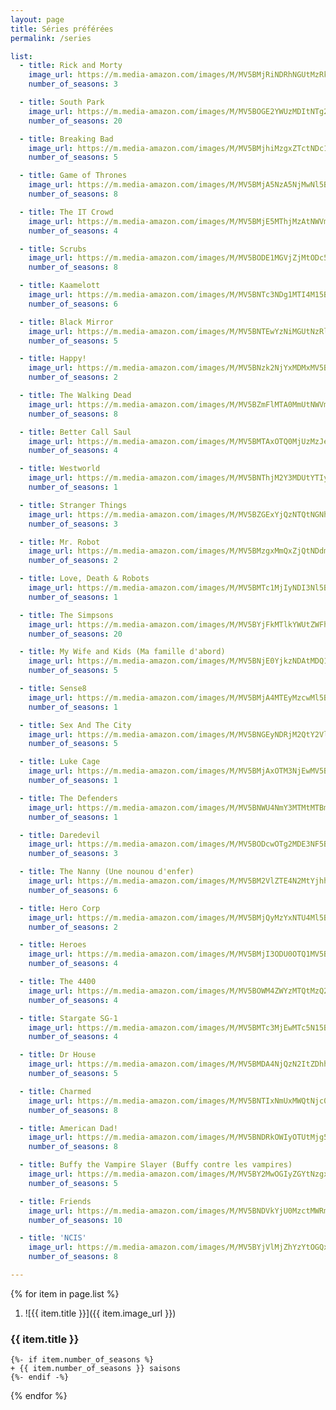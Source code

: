 ```yaml
---
layout: page
title: Séries préférées
permalink: /series

list:
  - title: Rick and Morty
    image_url: https://m.media-amazon.com/images/M/MV5BMjRiNDRhNGUtMzRkZi00MThlLTg0ZDMtNjc5YzFjYmFjMmM4XkEyXkFqcGdeQXVyNzQ1ODk3MTQ@._V1_.jpg
    number_of_seasons: 3

  - title: South Park
    image_url: https://m.media-amazon.com/images/M/MV5BOGE2YWUzMDItNTg2Ny00NTUzLTlmZGYtNWMyNzVjMjQ3MThkXkEyXkFqcGdeQXVyNTA4NzY1MzY@._V1_.jpg
    number_of_seasons: 20

  - title: Breaking Bad
    image_url: https://m.media-amazon.com/images/M/MV5BMjhiMzgxZTctNDc1Ni00OTIxLTlhMTYtZTA3ZWFkODRkNmE2XkEyXkFqcGdeQXVyNzkwMjQ5NzM@._V1_.jpg
    number_of_seasons: 5

  - title: Game of Thrones
    image_url: https://m.media-amazon.com/images/M/MV5BMjA5NzA5NjMwNl5BMl5BanBnXkFtZTgwNjg2OTk2NzM@._V1_.jpg
    number_of_seasons: 8

  - title: The IT Crowd
    image_url: https://m.media-amazon.com/images/M/MV5BMjE5MThjMzAtNWVmNC00YThkLTlmNzktMTM3Yzk4YTZhMTgwXkEyXkFqcGdeQXVyNTAyODkwOQ@@._V1_.jpg
    number_of_seasons: 4

  - title: Scrubs
    image_url: https://m.media-amazon.com/images/M/MV5BODE1MGVjZjMtODc5My00ODBjLTg0NWItMDllNTNlM2Y3ZGYyXkEyXkFqcGdeQXVyNTA4NzY1MzY@._V1_.jpg
    number_of_seasons: 8

  - title: Kaamelott
    image_url: https://m.media-amazon.com/images/M/MV5BNTc3NDg1MTI4M15BMl5BanBnXkFtZTgwODU1OTIyMTE@._V1_.jpg
    number_of_seasons: 6

  - title: Black Mirror
    image_url: https://m.media-amazon.com/images/M/MV5BNTEwYzNiMGUtNzRlYS00MTMzLTliNzgtOGUxZGZiNThlNWYwXkEyXkFqcGdeQXVyMjYwNDA2MDE@._V1_.jpg
    number_of_seasons: 5

  - title: Happy!
    image_url: https://m.media-amazon.com/images/M/MV5BNzk2NjYxMDMxMV5BMl5BanBnXkFtZTgwMzQxODcwNDI@._V1_.jpg
    number_of_seasons: 2

  - title: The Walking Dead
    image_url: https://m.media-amazon.com/images/M/MV5BZmFlMTA0MmUtNWVmOC00ZmE1LWFmMDYtZTJhYjJhNGVjYTU5XkEyXkFqcGdeQXVyMTAzMDM4MjM0._V1_.jpg
    number_of_seasons: 8

  - title: Better Call Saul
    image_url: https://m.media-amazon.com/images/M/MV5BMTAxOTQ0MjUzMzJeQTJeQWpwZ15BbWU4MDY0NTAxNzMx._V1_.jpg
    number_of_seasons: 4

  - title: Westworld
    image_url: https://m.media-amazon.com/images/M/MV5BNThjM2Y3MDUtYTIyNC00ZDliLWJlMmItNWY1N2E5NjhmMGM4XkEyXkFqcGdeQXVyNjU2ODM5MjU@._V1_.jpg
    number_of_seasons: 1

  - title: Stranger Things
    image_url: https://m.media-amazon.com/images/M/MV5BZGExYjQzNTQtNGNhMi00YmY1LTlhY2MtMTRjODg3MjU4YTAyXkEyXkFqcGdeQXVyMTkxNjUyNQ@@._V1_.jpg
    number_of_seasons: 3

  - title: Mr. Robot
    image_url: https://m.media-amazon.com/images/M/MV5BMzgxMmQxZjQtNDdmMC00MjRlLTk1MDEtZDcwNTdmOTg0YzA2XkEyXkFqcGdeQXVyMzQ2MDI5NjU@._V1_.jpg
    number_of_seasons: 2

  - title: Love, Death & Robots
    image_url: https://m.media-amazon.com/images/M/MV5BMTc1MjIyNDI3Nl5BMl5BanBnXkFtZTgwMjQ1OTI0NzM@._V1_.jpg
    number_of_seasons: 1

  - title: The Simpsons
    image_url: https://m.media-amazon.com/images/M/MV5BYjFkMTlkYWUtZWFhNy00M2FmLThiOTYtYTRiYjVlZWYxNmJkXkEyXkFqcGdeQXVyNTAyODkwOQ@@._V1_.jpg
    number_of_seasons: 20

  - title: My Wife and Kids (Ma famille d'abord)
    image_url: https://m.media-amazon.com/images/M/MV5BNjE0YjkzNDAtMDQ1MC00MmQ5LTgxNDktNmQ0ODU2MGY0Njk1XkEyXkFqcGdeQXVyNjU2NjA5NjM@._V1_.jpg
    number_of_seasons: 5

  - title: Sense8
    image_url: https://m.media-amazon.com/images/M/MV5BMjA4MTEyMzcwMl5BMl5BanBnXkFtZTgwMTIwODczNTM@._V1_.jpg
    number_of_seasons: 1

  - title: Sex And The City
    image_url: https://m.media-amazon.com/images/M/MV5BNGEyNDRjM2QtY2VlYy00OWRhLWI4N2UtZTM4NDc0MGM0YzBkXkEyXkFqcGdeQXVyNjk1Njg5NTA@._V1_.jpg
    number_of_seasons: 5

  - title: Luke Cage
    image_url: https://m.media-amazon.com/images/M/MV5BMjAxOTM3NjEwMV5BMl5BanBnXkFtZTgwNTkyOTY4NTM@._V1_.jpg
    number_of_seasons: 1

  - title: The Defenders
    image_url: https://m.media-amazon.com/images/M/MV5BNWU4NmY3MTMtMTBmMi00NjFjLTkwMmItYWZhZWUwNDg5M2ExXkEyXkFqcGdeQXVyNDUyOTg3Njg@._V1_.jpg
    number_of_seasons: 1

  - title: Daredevil
    image_url: https://m.media-amazon.com/images/M/MV5BODcwOTg2MDE3NF5BMl5BanBnXkFtZTgwNTUyNTY1NjM@._V1_.jpg
    number_of_seasons: 3

  - title: The Nanny (Une nounou d'enfer)
    image_url: https://m.media-amazon.com/images/M/MV5BM2VlZTE4N2MtYjhhYy00ZWY2LThkMWYtMWFhMGQ1YTA5NTgwXkEyXkFqcGdeQXVyODQwNjgyMw@@._V1_.jpg
    number_of_seasons: 6

  - title: Hero Corp
    image_url: https://m.media-amazon.com/images/M/MV5BMjQyMzYxNTU4Ml5BMl5BanBnXkFtZTgwNjk5Nzc0NDE@._V1_.jpg
    number_of_seasons: 2

  - title: Heroes
    image_url: https://m.media-amazon.com/images/M/MV5BMjI3ODU0OTQ1MV5BMl5BanBnXkFtZTgwNzI0MTQ2MzE@._V1_.jpg
    number_of_seasons: 4

  - title: The 4400
    image_url: https://m.media-amazon.com/images/M/MV5BOWM4ZWYzMTQtMzQ2ZS00ZDQzLWFhNDItZDEyNjhmYjdmNjNjXkEyXkFqcGdeQXVyNTA4NzY1MzY@._V1_.jpg
    number_of_seasons: 4

  - title: Stargate SG-1
    image_url: https://m.media-amazon.com/images/M/MV5BMTc3MjEwMTc5N15BMl5BanBnXkFtZTcwNzQ2NjQ4NA@@._V1_.jpg
    number_of_seasons: 4

  - title: Dr House
    image_url: https://m.media-amazon.com/images/M/MV5BMDA4NjQzN2ItZDhhNC00ZjVlLWFjNTgtMTEyNDQyOGNjMDE1XkEyXkFqcGdeQXVyNTA4NzY1MzY@._V1_.jpg
    number_of_seasons: 5

  - title: Charmed
    image_url: https://m.media-amazon.com/images/M/MV5BNTIxNmUxMWQtNjc0Yy00NjM2LWFjMTMtNjA2MmEzOTFiMWRmXkEyXkFqcGdeQXVyNzA5NjUyNjM@._V1_.jpg
    number_of_seasons: 8

  - title: American Dad!
    image_url: https://m.media-amazon.com/images/M/MV5BNDRkOWIyOTUtMjg5YS00OTJjLTgwNGYtMjgxMTA0NWQ2NGI3L2ltYWdlXkEyXkFqcGdeQXVyNTAyODkwOQ@@._V1_.jpg
    number_of_seasons: 8

  - title: Buffy the Vampire Slayer (Buffy contre les vampires)
    image_url: https://m.media-amazon.com/images/M/MV5BY2MwOGIyZGYtNzgxZC00N2Q5LTllYjItM2U4MTkwMDBjYzUyXkEyXkFqcGdeQXVyNzA5NjUyNjM@._V1_.jpg
    number_of_seasons: 5

  - title: Friends
    image_url: https://m.media-amazon.com/images/M/MV5BNDVkYjU0MzctMWRmZi00NTkxLTgwZWEtOWVhYjZlYjllYmU4XkEyXkFqcGdeQXVyNTA4NzY1MzY@._V1_.jpg
    number_of_seasons: 10

  - title: 'NCIS'
    image_url: https://m.media-amazon.com/images/M/MV5BYjVlMjZhYzYtOGQxNC00OTQxLTk2NzEtMWFmMmNhODA4YjYzXkEyXkFqcGdeQXVyNjQ3MDgwNjY@._V1_.jpg
    number_of_seasons: 8

---
```


{% for item in page.list %}
1. ![{{ item.title }}]({{ item.image_url }})
### {{ item.title }}
    {%- if item.number_of_seasons %}
    + {{ item.number_of_seasons }} saisons
    {%- endif -%}
{% endfor %}
